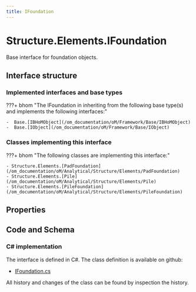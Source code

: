 ```yaml
---
title: IFoundation
---
```


# Structure.Elements.IFoundation

Base interface for foundation objects.

## Interface structure

### Implemented interfaces and base types

???+ bhom "The IFoundation in inheriting from the following base type(s) and implements the following interfaces:"

    -  Base.[IBHoMObject](/om_documentation/oM/Framework/Base/IBHoMObject)
    -  Base.[IObject](/om_documentation/oM/Framework/Base/IObject)


### Classes implementing this interface

???+ bhom "The following classes are implementing this interface:"

    - Structure.Elements.[PadFoundation](/om_documentation/oM/Analytical/Structure/Elements/PadFoundation)
    - Structure.Elements.[Pile](/om_documentation/oM/Analytical/Structure/Elements/Pile)
    - Structure.Elements.[PileFoundation](/om_documentation/oM/Analytical/Structure/Elements/PileFoundation)


## Properties

## Code and Schema

### C# implementation

The interface is defined in C#. The class definition is available on github:

- [IFoundation.cs](https://github.com/BHoM/BHoM/blob/develop/Structure_oM/Elements\IFoundation.cs)

All history and changes of the class can be found by inspection the history.
